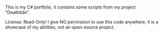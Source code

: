 This is my C# portfolio, it contains some scripts from my project "Deathtide".

License: Read-Only! I give NO permission to use this code anywhere, it is a showcase of my abilities, not an open-source project.
